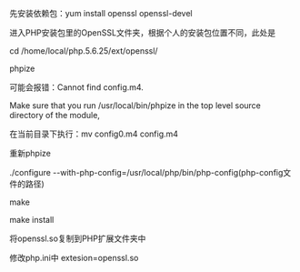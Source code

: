 先安装依赖包：yum install openssl openssl-devel

进入PHP安装包里的OpenSSL文件夹，根据个人的安装包位置不同，此处是

cd /home/local/php.5.6.25/ext/openssl/

phpize

可能会报错：Cannot find config.m4. 

Make sure that you run /usr/local/bin/phpize in the top level source directory of the module,

在当前目录下执行：mv config0.m4   config.m4  

重新phpize

./configure --with-php-config=/usr/local/php/bin/php-config(php-config文件的路径)

make

make install

将openssl.so复制到PHP扩展文件夹中

修改php.ini中 extesion=openssl.so